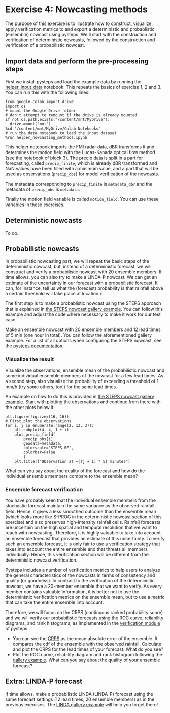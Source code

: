 # Exercise 4: Nowcasting methods
The purpose of this exercise is to illustrate how to construct, visualize, apply verification metrics to and export a deterministic and probablistic (ensemble) nowcast using pysteps. We'll start with the construction and verification of deterministic nowcasts, followed by the construction and verification of a probabilistic nowcast.

## Import data and perform the pre-processing steps
First we install pysteps and load the example data by running the [helper_input_data](https://github.com/pySTEPS/ERAD-nowcasting-course-2022/blob/hands-on-users/hands-on-session-users/notebooks/helper_input_data.ipynb) notebook. This repeats the basics of exercise 1, 2 and 3. You can run this with the following lines: 

```
from google.colab import drive
import os
# mount the Google Drive folder
# don't attempt to remount if the drive is already mounted
if not os.path.exists("/content/mnt/MyDrive"):
  drive.mount("mnt")
%cd '/content/mnt/MyDrive/Colab Notebooks'
# run the data notebook to load the input dataset
%run helper_nowcasting_methods.ipynb
```

This helper notebook imports the FMI radar data, dBR transforms it and determines the motion field with the Lucas-Kanada optical flow method (see [the notebook of block 3](https://github.com/pySTEPS/ERAD-nowcasting-course-2022/blob/hands-on-users/hands-on-session-users/notebooks/block_03_optical_flow_and_extrapolation.ipynb)). The precip data is split in a part for forecasting, called `precip_finite`, which is already dBR transformed and NaN values have been filled with a minimum value, and a part that will be used as observations (`precip_obs`) for model verification of the nowcasts. 

The metadata corresponding to `precip_finite` is `metadata_dbr` and the metadata of `precip_obs` is `metadata`. 

Finally the motion field variable is called `motion_field`. You can use these variables in these exercises.

## Deterministic nowcasts

To do..

## Probabilistic nowcasts
In probabilistic nowcasting part, we will repeat the basic steps of the deterministic nowcast, but, instead of a deterministic forecast, we will construct and verify a probabilistic nowcast with 20 ensemble members. If time allows, you can also try to make a LINDA-P nowcast. We can get an estimate of the uncertainty in our forecast with a probabilistic forecast. It can, for instance, tell us what the (forecast) probability is that rainfall above a certain threshold will take place at location *x*. 

The first step is to make a probablistic nowcast using the STEPS approach that is explained in [the STEPS nowcast gallery example](https://pysteps.readthedocs.io/en/latest/auto_examples/plot_steps_nowcast.html#stochastic-nowcast-with-steps). You can follow this example and adjust the code where necessary to make it work for our test case.

Make an ensemble nowcast with 20 ensemble members and 12 lead times of 5 min (one hour in total). You can follow the aforementioned gallery example. For a list of all options when configuring the STEPS nowcast, see the [pysteps documentation](https://pysteps.readthedocs.io/en/latest/pysteps_reference/nowcasts.html#pysteps-nowcasts-steps).

### Visualize the result
Visualize the observations, ensemble mean of the probabilistic nowcast and some individual ensemble members of the nowcast for a few lead times. As a second step, also visualize the probability of exceeding a threshold of 1 mm/h (try some others, too!) for the same lead times. 

An example on how to do this is provided in [the STEPS nowcast gallery example](https://pysteps.readthedocs.io/en/latest/auto_examples/plot_steps_nowcast.html#stochastic-nowcast-with-steps). Start with plotting the observations and continue from there with the other plots below it. 
```
plt.figure(figsize=(16, 16))
# First plot the observations
for i, j in enumerate(range(2, 13, 3)):
    plt.subplot(4, 4, 1 + i)
    plot_precip_field(
        precip_obs[j], 
        geodata=metadata, 
        colorscale="STEPS-BE", 
        colorbar=False
        )
    plt.title(f"Observation at +{(j + 1) * 5} minutes")
```

What can you say about the quality of the forecast and how do the individual ensemble members compare to the ensemble mean?

### Ensemble forecast verification
You have probably seen that the individual ensemble members from the stochastic forecast maintain the same variance as the observed rainfall field. Hence, it gives a less smoothed outcome than the ensemble mean (which looks more like S-PROG in the deterministic nowcast section of this exercise) and also preserves high-intensity rainfall cells. Rainfall forecasts are uncertain on the high spatial and temporal resolution that we want to reach with nowcasting. Therefore, it is highly valuable to take into account an ensemble forecast that provides an estimate of this uncertainty. To verify such an ensemble forecast, it is only fair to use a verification strategy that takes into account the entire ensemble and that threats all members individually. Hence, this verification section will be different from the deterministic nowcast verification. 

Pysteps includes a number of verification metrics to help users to analyze the general characteristics of the nowcasts in terms of consistency and quality (or goodness). In contrast to the verification of the deterministic nowcast, we have a 20-member ensemble that we want to verify. As every member contains valuable information, it is better not to use the deterministic verification metrics on the ensemble mean, but to use a metric that can take the entire ensemble into account. 

Therefore, we will focus on the CRPS (continuous ranked probability score) and we will verify our probabilistic forecasts using the ROC curve, reliability diagrams, and rank histograms, as implemented in the [verification module](https://pysteps.readthedocs.io/en/latest/pysteps_reference/verification.html) of pysteps.

- You can see the [CRPS](https://pysteps.readthedocs.io/en/latest/generated/pysteps.verification.probscores.CRPS.html#pysteps.verification.probscores.CRPS) as the mean absolute error of the ensemble. It compares the cdf of the ensemble with the observed rainfall. Calculate and plot the CRPS for the lead times of your forecast. What do you see?
- Plot the ROC curve, reliability diagram and rank histogram following the [gallery example](https://pysteps.readthedocs.io/en/latest/auto_examples/plot_ensemble_verification.html#sphx-glr-auto-examples-plot-ensemble-verification-py). What can you say about the quality of your ensemble forecast?


## Extra: LINDA-P forecast
If time allows, make a probabilistic LINDA (LINDA-P) forecast using the same forecast settings (12 lead times, 20 ensemble members) as in the previous exercises. The [LINDA gallery example](https://pysteps.readthedocs.io/en/latest/auto_examples/linda_nowcasts.html#sphx-glr-auto-examples-linda-nowcasts-py) will help you to get there!


